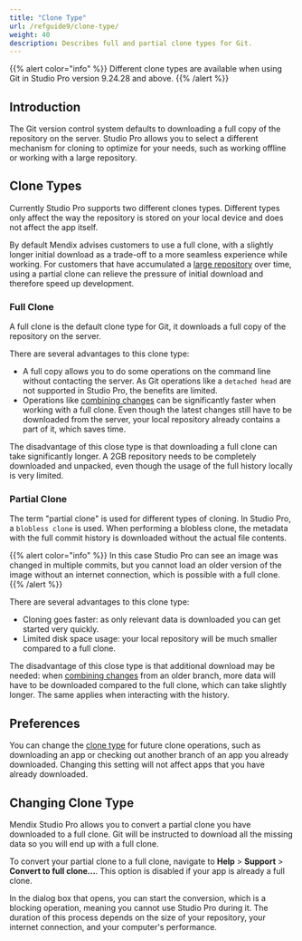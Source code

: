```yaml
---
title: "Clone Type"
url: /refguide9/clone-type/
weight: 40
description: Describes full and partial clone types for Git. 
---
```


{{% alert color="info" %}}
Different clone types are available when using Git in Studio Pro version 9.24.28 and above.
{{% /alert %}}

## Introduction

The Git version control system defaults to downloading a full copy of the repository on the server. Studio Pro allows you to select a different mechanism for cloning to optimize for your needs, such as working offline or working with a large repository.

## Clone Types

Currently Studio Pro supports two different clones types. Different types only affect the way the repository is stored on your local device and does not affect the app itself.

By default Mendix advises customers to use a full clone, with a slightly longer initial download as a trade-off to a more seamless experience while working. For customers that have accumulated a [large repository](/refguide/troubleshoot-repository-size/) over time, using a partial clone can relieve the pressure of initial download and therefore speed up development.

### Full Clone

A full clone is the default clone type for Git, it downloads a full copy of the repository on the server. 

There are several advantages to this clone type:

* A full copy allows you to do some operations on the command line without contacting the server. As Git operations like a `detached head` are not supported in Studio Pro, the benefits are limited. 
* Operations like [combining changes](/refguide9/new-merge-algorithm/) can be significantly faster when working with a full clone. Even though the latest changes still have to be downloaded from the server, your local repository already contains a part of it, which saves time.

The disadvantage of this close type is that downloading a full clone can take significantly longer. A 2GB repository needs to be completely downloaded and unpacked, even though the usage of the full history locally is very limited.

### Partial Clone

The term "partial clone" is used for different types of cloning. In Studio Pro, a `blobless clone` is used. When performing a blobless clone, the metadata with the full commit history is downloaded without the actual file contents.

{{% alert color="info" %}}
In this case Studio Pro can see an image was changed in multiple commits, but you cannot load an older version of the image without an internet connection, which is possible with a full clone.
{{% /alert %}}

There are several advantages to this clone type:

* Cloning goes faster: as only relevant data is downloaded you can get started very quickly.
* Limited disk space usage: your local repository will be much smaller compared to a full clone.

The disadvantage of this close type is that additional download may be needed: when [combining changes](/refguide9/new-merge-algorithm/) from an older branch, more data will have to be downloaded compared to the full clone, which can take slightly longer. The same applies when interacting with the history.

## Preferences

You can change the [clone type](/refguide9/preferences-dialog/#clone) for future clone operations, such as downloading an app or checking out another branch of an app you already downloaded. Changing this setting will not affect apps that you have already downloaded.

## Changing Clone Type

Mendix Studio Pro allows you to convert a partial clone you have downloaded to a full clone. Git will be instructed to download all the missing data so you will end up with a full clone.

To convert your partial clone to a full clone, navigate to **Help** > **Support** > **Convert to full clone...**. This option is disabled if your app is already a full clone. 

In the dialog box that opens, you can start the conversion, which is a blocking operation, meaning you cannot use Studio Pro during it. The duration of this process depends on the size of your repository, your internet connection, and your computer's performance.
